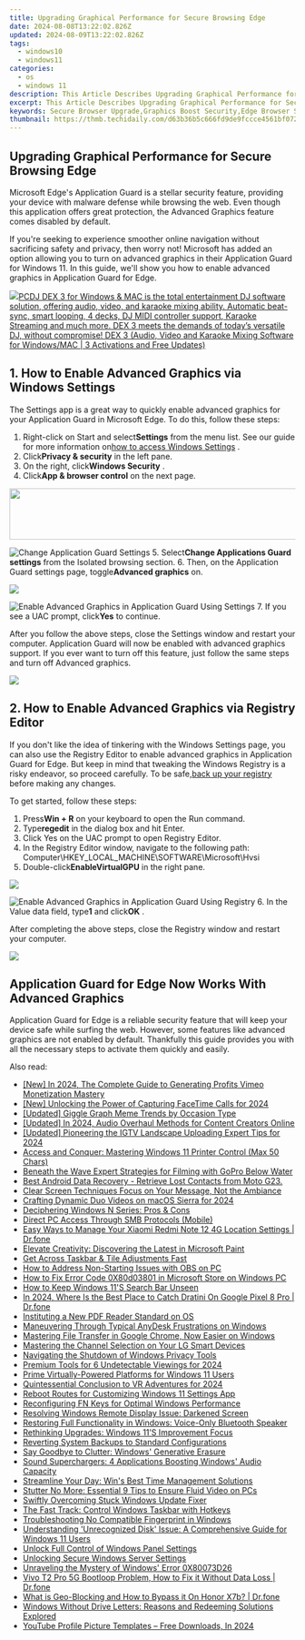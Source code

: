 ```yaml
---
title: Upgrading Graphical Performance for Secure Browsing Edge
date: 2024-08-08T13:22:02.826Z
updated: 2024-08-09T13:22:02.826Z
tags:
  - windows10
  - windows11
categories:
  - os
  - windows 11
description: This Article Describes Upgrading Graphical Performance for Secure Browsing Edge
excerpt: This Article Describes Upgrading Graphical Performance for Secure Browsing Edge
keywords: Secure Browser Upgrade,Graphics Boost Security,Edge Browser Speedup,Enhance Browse Safety,Graphic Edge Optimization,High-Performance Browsing,Secure Web Performance Up
thumbnail: https://thmb.techidaily.com/d63b36b5c666fd9de9fccce4561bf07299ad84d3949b489b0214f6877268e346.png
---
```


## Upgrading Graphical Performance for Secure Browsing Edge

 Microsoft Edge's Application Guard is a stellar security feature, providing your device with malware defense while browsing the web. Even though this application offers great protection, the Advanced Graphics feature comes disabled by default.

 If you're seeking to experience smoother online navigation without sacrificing safety and privacy, then worry not! Microsoft has added an option allowing you to turn on advanced graphics in their Application Guard for Windows 11\. In this guide, we'll show you how to enable advanced graphics in Application Guard for Edge.

<!-- affiliate ads begin -->
<a href="https://shop.pcdj.com/order/checkout.php?PRODS=4698824&QTY=1&AFFILIATE=108875&CART=1"> <img src="https://secure.avangate.com/images/merchant/47f4b6321e9fd8e8f7326a6adc1a7c1e/products/dex3pro-screenshot-homepage.png" border="0">PCDJ DEX 3 for Windows & MAC is the total entertainment DJ software solution, offering audio, video, and karaoke mixing ability. Automatic beat-sync, smart looping, 4 decks, DJ MIDI controller support, Karaoke Streaming and much more. 
DEX 3 meets the demands of today’s versatile DJ, without compromise! 
DEX 3 (Audio, Video and Karaoke Mixing Software for Windows/MAC | 3 Activations and Free Updates)</a>
<!-- affiliate ads end -->
## 1\. How to Enable Advanced Graphics via Windows Settings

 The Settings app is a great way to quickly enable advanced graphics for your Application Guard in Microsoft Edge. To do this, follow these steps:

1. Right-click on Start and select**Settings** from the menu list. See our guide for more information on[how to access Windows Settings](https://www.makeuseof.com/windows-ways-to-open-system-settings/) .
2. Click**Privacy & security** in the left pane.
3. On the right, click**Windows Security** .
4. Click**App & browser control** on the next page.  
<!-- affiliate ads begin -->
<a href="https://arkmc.pxf.io/c/5597632/427477/5172" target="_top" id="427477"><img src="//a.impactradius-go.com/display-ad/5172-427477" border="0" alt="" width="728" height="90"/></a><img height="0" width="0" src="https://arkmc.pxf.io/i/5597632/427477/5172" style="position:absolute;visibility:hidden;" border="0" />
<!-- affiliate ads end -->
![Change Application Guard Settings](https://static1.makeuseofimages.com/wordpress/wp-content/uploads/2023/02/change-application-guard-settings.jpg)
5. Select**Change Applications Guard settings** from the Isolated browsing section.
6. Then, on the Application Guard settings page, toggle**Advanced graphics** on.  
<!-- affiliate ads begin -->
<a href="https://secure.2checkout.com/order/checkout.php?PRODS=3727260&QTY=1&AFFILIATE=108875&CART=1"><img src="http://www.aiseesoft.com/avangate/30p/banner.jpg" border="0"></a>
<!-- affiliate ads end -->
![Enable Advanced Graphics in Application Guard Using Settings](https://static1.makeuseofimages.com/wordpress/wp-content/uploads/2023/02/enable-advanced-graphics-in-application-guard-using-settings.jpg)
7. If you see a UAC prompt, click**Yes** to continue.

 After you follow the above steps, close the Settings window and restart your computer. Application Guard will now be enabled with advanced graphics support. If you ever want to turn off this feature, just follow the same steps and turn off Advanced graphics.

<!-- affiliate ads begin -->
<a href="https://shop.mondly.com/affiliate.php?ACCOUNT=ATISTUDI&AFFILIATE=108875&PATH=https%3A%2F%2Fwww.mondly.com%3FAFFILIATE%3D108875%26RESOURCE%3D%2BEducational%2B970x90%2B"><img src="https://secure.avangate.com/images/merchant/69c418c33ec2e1a4267fa9bb77fa1428/educational-970x90.gif" border="0"></a>
<!-- affiliate ads end -->
## 2\. How to Enable Advanced Graphics via Registry Editor

 If you don't like the idea of tinkering with the Windows Settings page, you can also use the Registry Editor to enable advanced graphics in Application Guard for Edge. But keep in mind that tweaking the Windows Registry is a risky endeavor, so proceed carefully. To be safe,[back up your registry](https://www.makeuseof.com/tag/backup-restore-windows-registry/) before making any changes.

To get started, follow these steps:

1. Press**Win + R** on your keyboard to open the Run command.
2. Type**regedit** in the dialog box and hit Enter.
3. Click Yes on the UAC prompt to open Registry Editor.
4. In the Registry Editor window, navigate to the following path:  
Computer\HKEY_LOCAL_MACHINE\SOFTWARE\Microsoft\Hvsi
5. Double-click**EnableVirtualGPU** in the right pane.  
<!-- affiliate ads begin -->
<a href="https://shop.incomedia.eu/order/checkout.php?PRODS=14095146&QTY=1&AFFILIATE=108875&CART=1"><img src="https://secure.2checkout.com/images/merchant/8b6cc3ee5ec407721ce3bf5ff4c0f56b/PRO_BUY_728x90-EN.jpg" border="0"></a>
<!-- affiliate ads end -->
![Enable Advanced Graphics in Application Guard Using Registry](https://static1.makeuseofimages.com/wordpress/wp-content/uploads/2023/02/enable-advanced-graphics-in-application-guard-using-registry.jpg)
6. In the Value data field, type**1** and click**OK** .

 After completing the above steps, close the Registry window and restart your computer.

<!-- affiliate ads begin -->
<a href="https://secure.2checkout.com/order/checkout.php?PRODS=4620780&QTY=1&AFFILIATE=108875&CART=1"><img src="https://secure.avangate.com/images/merchant/07dd4d5a72f5740ef0f035f201951476/728__90banner.jpg" border="0"></a>
<!-- affiliate ads end -->
## Application Guard for Edge Now Works With Advanced Graphics

 Application Guard for Edge is a reliable security feature that will keep your device safe while surfing the web. However, some features like advanced graphics are not enabled by default. Thankfully this guide provides you with all the necessary steps to activate them quickly and easily.


<ins class="adsbygoogle"
     style="display:block"
     data-ad-format="autorelaxed"
     data-ad-client="ca-pub-7571918770474297"
     data-ad-slot="1223367746"></ins>



<ins class="adsbygoogle"
     style="display:block"
     data-ad-client="ca-pub-7571918770474297"
     data-ad-slot="8358498916"
     data-ad-format="auto"
     data-full-width-responsive="true"></ins>

<span class="atpl-alsoreadstyle">Also read:</span>
<div><ul>
<li><a href="https://vimeo-videos.techidaily.com/new-in-2024-the-complete-guide-to-generating-profits-vimeo-monetization-mastery/"><u>[New] In 2024, The Complete Guide to Generating Profits  Vimeo Monetization Mastery</u></a></li>
<li><a href="https://desktop-recording.techidaily.com/new-unlocking-the-power-of-capturing-facetime-calls-for-2024/"><u>[New] Unlocking the Power of Capturing FaceTime Calls for 2024</u></a></li>
<li><a href="https://some-knowledge.techidaily.com/updated-giggle-graph-meme-trends-by-occasion-type/"><u>[Updated] Giggle Graph  Meme Trends by Occasion Type</u></a></li>
<li><a href="https://youtube-lab.techidaily.com/ed-in-2024-audio-overhaul-methods-for-content-creators-online/"><u>[Updated] In 2024, Audio Overhaul Methods for Content Creators Online</u></a></li>
<li><a href="https://instagram-videos.techidaily.com/updated-pioneering-the-igtv-landscape-uploading-expert-tips-for-2024/"><u>[Updated] Pioneering the IGTV Landscape  Uploading Expert Tips for 2024</u></a></li>
<li><a href="https://win11.techidaily.com/access-and-conquer-mastering-windows-11-printer-control-max-50-chars/"><u>Access and Conquer: Mastering Windows 11 Printer Control (Max 50 Chars)</u></a></li>
<li><a href="https://extra-tips.techidaily.com/beneath-the-wave-expert-strategies-for-filming-with-gopro-below-water/"><u>Beneath the Wave  Expert Strategies for Filming with GoPro Below Water</u></a></li>
<li><a href="https://phone-solutions.techidaily.com/best-android-data-recovery-retrieve-lost-contacts-from-moto-g23-by-fonelab-android-recover-contacts/"><u>Best Android Data Recovery - Retrieve Lost Contacts from Moto G23.</u></a></li>
<li><a href="https://screen-capture.techidaily.com/clear-screen-techniques-focus-on-your-message-not-the-ambiance/"><u>Clear Screen Techniques  Focus on Your Message, Not the Ambiance</u></a></li>
<li><a href="https://extra-lessons.techidaily.com/crafting-dynamic-duo-videos-on-macos-sierra-for-2024/"><u>Crafting Dynamic Duo Videos on macOS Sierra for 2024</u></a></li>
<li><a href="https://win11.techidaily.com/deciphering-windows-n-series-pros-and-cons/"><u>Deciphering Windows N Series: Pros & Cons</u></a></li>
<li><a href="https://win11.techidaily.com/direct-pc-access-through-smb-protocols-mobile/"><u>Direct PC Access Through SMB Protocols (Mobile)</u></a></li>
<li><a href="https://android-location.techidaily.com/easy-ways-to-manage-your-xiaomi-redmi-note-12-4g-location-settings-drfone-by-drfone-virtual/"><u>Easy Ways to Manage Your Xiaomi Redmi Note 12 4G Location Settings | Dr.fone</u></a></li>
<li><a href="https://win11.techidaily.com/elevate-creativity-discovering-the-latest-in-microsoft-paint/"><u>Elevate Creativity: Discovering the Latest in Microsoft Paint</u></a></li>
<li><a href="https://win11.techidaily.com/get-across-taskbar-and-tile-adjustments-fast/"><u>Get Across Taskbar & Tile Adjustments Fast</u></a></li>
<li><a href="https://win11.techidaily.com/how-to-address-non-starting-issues-with-obs-on-pc/"><u>How to Address Non-Starting Issues with OBS on PC</u></a></li>
<li><a href="https://win11.techidaily.com/how-to-fix-error-code-0x80d03801-in-microsoft-store-on-windows-pc/"><u>How to Fix Error Code 0X80d03801 in Microsoft Store on Windows PC</u></a></li>
<li><a href="https://win11.techidaily.com/how-to-keep-windows-11s-search-bar-unseen/"><u>How to Keep Windows 11'S Search Bar Unseen</u></a></li>
<li><a href="https://pokemon-go-android.techidaily.com/in-2024-where-is-the-best-place-to-catch-dratini-on-google-pixel-8-pro-drfone-by-drfone-virtual-android/"><u>In 2024, Where Is the Best Place to Catch Dratini On Google Pixel 8 Pro | Dr.fone</u></a></li>
<li><a href="https://win11.techidaily.com/instituting-a-new-pdf-reader-standard-on-os/"><u>Instituting a New PDF Reader Standard on OS</u></a></li>
<li><a href="https://win11.techidaily.com/maneuvering-through-typical-anydesk-frustrations-on-windows/"><u>Maneuvering Through Typical AnyDesk Frustrations on Windows</u></a></li>
<li><a href="https://win11.techidaily.com/mastering-file-transfer-in-google-chrome-now-easier-on-windows/"><u>Mastering File Transfer in Google Chrome, Now Easier on Windows</u></a></li>
<li><a href="https://tech-renaissance.techidaily.com/mastering-the-channel-selection-on-your-lg-smart-devices/"><u>Mastering the Channel Selection on Your LG Smart Devices</u></a></li>
<li><a href="https://win11.techidaily.com/navigating-the-shutdown-of-windows-privacy-tools/"><u>Navigating the Shutdown of Windows Privacy Tools</u></a></li>
<li><a href="https://facebook-video-content.techidaily.com/premium-tools-for-6-undetectable-viewings-for-2024/"><u>Premium Tools for 6 Undetectable Viewings for 2024</u></a></li>
<li><a href="https://win11.techidaily.com/prime-virtually-powered-platforms-for-windows-11-users/"><u>Prime Virtually-Powered Platforms for Windows 11 Users</u></a></li>
<li><a href="https://extra-guidance.techidaily.com/quintessential-conclusion-to-vr-adventures-for-2024/"><u>Quintessential Conclusion to VR Adventures for 2024</u></a></li>
<li><a href="https://win11.techidaily.com/reboot-routes-for-customizing-windows-11-settings-app/"><u>Reboot Routes for Customizing Windows 11 Settings App</u></a></li>
<li><a href="https://win11.techidaily.com/reconfiguring-fn-keys-for-optimal-windows-performance/"><u>Reconfiguring FN Keys for Optimal Windows Performance</u></a></li>
<li><a href="https://win11.techidaily.com/resolving-windows-remote-display-issue-darkened-screen/"><u>Resolving Windows Remote Display Issue: Darkened Screen</u></a></li>
<li><a href="https://win11.techidaily.com/restoring-full-functionality-in-windows-voice-only-bluetooth-speaker/"><u>Restoring Full Functionality in Windows: Voice-Only Bluetooth Speaker</u></a></li>
<li><a href="https://win11.techidaily.com/rethinking-upgrades-windows-11s-improvement-focus/"><u>Rethinking Upgrades: Windows 11’S Improvement Focus</u></a></li>
<li><a href="https://win11.techidaily.com/reverting-system-backups-to-standard-configurations/"><u>Reverting System Backups to Standard Configurations</u></a></li>
<li><a href="https://win11.techidaily.com/say-goodbye-to-clutter-windows-generative-erasure/"><u>Say Goodbye to Clutter: Windows' Generative Erasure</u></a></li>
<li><a href="https://win11.techidaily.com/sound-superchargers-4-applications-boosting-windows-audio-capacity/"><u>Sound Superchargers: 4 Applications Boosting Windows' Audio Capacity</u></a></li>
<li><a href="https://win11.techidaily.com/streamline-your-day-wins-best-time-management-solutions/"><u>Streamline Your Day: Win's Best Time Management Solutions</u></a></li>
<li><a href="https://win11.techidaily.com/stutter-no-more-essential-9-tips-to-ensure-fluid-video-on-pcs/"><u>Stutter No More: Essential 9 Tips to Ensure Fluid Video on PCs</u></a></li>
<li><a href="https://win11.techidaily.com/swiftly-overcoming-stuck-windows-update-fixer/"><u>Swiftly Overcoming Stuck Windows Update Fixer</u></a></li>
<li><a href="https://win11.techidaily.com/the-fast-track-control-windows-taskbar-with-hotkeys/"><u>The Fast Track: Control Windows Taskbar with Hotkeys</u></a></li>
<li><a href="https://win11.techidaily.com/troubleshooting-no-compatible-fingerprint-in-windows/"><u>Troubleshooting No Compatible Fingerprint in Windows</u></a></li>
<li><a href="https://win11.techidaily.com/understanding-unrecognized-disk-issue-a-comprehensive-guide-for-windows-11-users/"><u>Understanding 'Unrecognized Disk' Issue: A Comprehensive Guide for Windows 11 Users</u></a></li>
<li><a href="https://win11.techidaily.com/unlock-full-control-of-windows-panel-settings/"><u>Unlock Full Control of Windows Panel Settings</u></a></li>
<li><a href="https://win11.techidaily.com/unlocking-secure-windows-server-settings/"><u>Unlocking Secure Windows Server Settings</u></a></li>
<li><a href="https://win11.techidaily.com/unraveling-the-mystery-of-windows-error-0x80073d26/"><u>Unraveling the Mystery of Windows' Error 0X80073D26</u></a></li>
<li><a href="https://howto.techidaily.com/vivo-t2-pro-5g-bootloop-problem-how-to-fix-it-without-data-loss-drfone-by-drfone-fix-android-problems-fix-android-problems/"><u>Vivo T2 Pro 5G Bootloop Problem, How to Fix it Without Data Loss | Dr.fone</u></a></li>
<li><a href="https://fake-location.techidaily.com/what-is-geo-blocking-and-how-to-bypass-it-on-honor-x7b-drfone-by-drfone-virtual-android/"><u>What is Geo-Blocking and How to Bypass it On Honor X7b? | Dr.fone</u></a></li>
<li><a href="https://win11.techidaily.com/windows-without-drive-letters-reasons-and-redeeming-solutions-explored/"><u>Windows Without Drive Letters: Reasons and Redeeming Solutions Explored</u></a></li>
<li><a href="https://facebook-video-footage.techidaily.com/youtube-profile-picture-templates-free-downloads-in-2024/"><u>YouTube Profile Picture Templates – Free Downloads, In 2024</u></a></li>
</ul></div>
